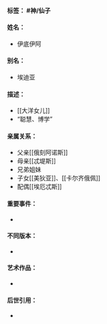 #### 标签： #神/仙子
#### 姓名：
- 伊底伊阿
#### 别名：
- 埃迪亚
#### 描述：
- [[大洋女儿]]
- “聪慧、博学”
#### 亲属关系：
- 父亲[[俄刻阿诺斯]]
- 母亲[[忒堤斯]]
- 兄弟姐妹
- 子女[[美狄亚]]、[[卡尔齐俄佩]]
- 配偶[[埃厄忒斯]]
#### 重要事件：
- 
#### 不同版本：
- 
#### 艺术作品：
- 
#### 后世引用：
- 